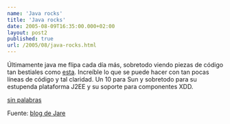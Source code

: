 ```yaml
---
name: 'Java rocks'
title: 'Java rocks'
date: 2005-08-09T16:35:00.000+02:00
layout: post2
published: true
url: /2005/08/java-rocks.html
---
```


Últimamente java me flipa cada día más, sobretodo viendo piezas de código tan bestiales como [esta](http://thedailywtf.com/forums/40043/ShowPost.aspx). Increíble lo que se puede hacer con tan pocas líneas de código y tal claridad. Un 10 para Sun y sobretodo para su estupenda plataforma J2EE y su soporte para componentes XDD.  
  
[sin palabras](http://thedailywtf.com)  
  
Fuente: [blog de Jare](http://www.iguanademos.com/Jare/jblog_main.php)
